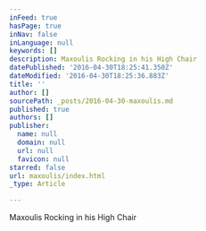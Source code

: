 ```yaml
---
inFeed: true
hasPage: true
inNav: false
inLanguage: null
keywords: []
description: Maxoulis Rocking in his High Chair
datePublished: '2016-04-30T18:25:41.350Z'
dateModified: '2016-04-30T18:25:36.883Z'
title: ''
author: []
sourcePath: _posts/2016-04-30-maxoulis.md
published: true
authors: []
publisher:
  name: null
  domain: null
  url: null
  favicon: null
starred: false
url: maxoulis/index.html
_type: Article

---
```

Maxoulis Rocking in his High Chair